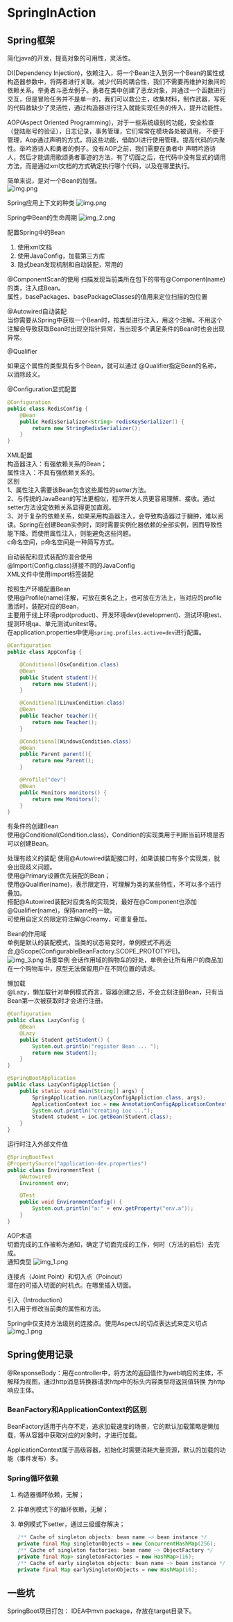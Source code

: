 # SpringInAction

## Spring框架

简化java的开发，提高对象的可用性，灵活性。   

DI(Dependency Injection)，依赖注入，将一个Bean注入到另一个Bean的属性或构造器参数中，将两者进行关联。减少代码的耦合性，我们不需要再维护对象间的依赖关系。举勇者斗恶龙例子。勇者在类中创建了恶龙对象，并通过一个函数进行交互，但是冒险任务并不是单一的，我们可以救公主，收集材料，制作武器，写死的代码救缺少了灵活性，通过构造器进行注入就能实现任务的传入，提升功能性。

AOP(Aspect Oriented Programming)，对于一些系统级别的功能，安全检查（登陆账号的验证），日志记录，事务管理，它们常常在模块各处被调用，
不便于管理，Aop通过声明的方式，将这些功能，借助DI进行使用管理。提高代码的内聚性。举吟游诗人和勇者的例子。没有AOP之前，我们需要在勇者中
声明吟游诗人，然后才能调用歌颂勇者事迹的方法，有了切面之后，在代码中没有显式的调用方法，而是通过xml文档的方式确定执行哪个代码，以及在哪里执行。

简单来说，是对一个Bean的加强。  
![img.png](img.png)

Spring应用上下文的种类
![img.png](png/img.png)

Spring中Bean的生命周期
![img_2.png](png/img_2.png)

配置Spring中的Bean  
1. 使用xml文档
2. 使用JavaConfig，加载第三方库
3. 隐式bean发现机制和自动装配，常用的  

@ComponentScan的使用
扫描发现当前类所在包下的带有@Component(name)的类，注入成Bean。  
属性，basePackages、basePackageClasses的值用来定位扫描的包位置

@Autowired自动装配  
当你需要从Spring中获取一个Bean时，按类型进行注入，用这个注解。不用这个注解会导致获取Bean时出现空指针异常，当出现多个满足条件的Bean时也会出现异常。  

@Qualifier    

如果这个属性的类型具有多个Bean，就可以通过 @Qualifier指定Bean的名称，以消除歧义。

@Configuration显式配置  
```Java
@Configuration
public class RedisConfig {
    @Bean
    public RedisSerializer<String> redisKeySerializer() {
        return new StringRedisSerializer();
    }
}
```

XML配置  
构造器注入：有强依赖关系的Bean；  
属性注入：不具有强依赖关系的。  
区别  
1、属性注入需要该Bean包含这些属性的setter方法。   
2、与传统的JavaBean的写法更相似，程序开发人员更容易理解、接收。通过setter方法设定依赖关系显得更加直观。  
3、对于复杂的依赖关系，如果采用构造器注入，会导致构造器过于臃肿，难以阅读。Spring在创建Bean实例时，同时需要实例化器依赖的全部实例，因而导致性能下降。而使用属性注入，则能避免这些问题。  
c命名空间，p命名空间是一种简写方式。

自动装配和显式装配的混合使用  
@Import(Config.class)拼接不同的JavaConfig  
XML文件中使用import标签装配

按照生产环境配置Bean  
使用@Profile(name)注解，可放在类名之上，也可放在方法上，当对应的profile激活时，装配对应的Bean，  
主要用于线上环境prod(product)、开发环境dev(development)、测试环境test、提测环境qa、单元测试unitest等。  
在application.properties中使用`spring.profiles.active=dev`进行配置。 
```java
@Configuration
public class AppConfig {

    @Conditional(OsxCondition.class)
    @Bean
    public Student student(){
        return new Student();
    }

    @Conditional(LinuxCondition.class)
    @Bean
    public Teacher teacher(){
        return new Teacher();
    }

    @Conditional(WindowsCondition.class)
    @Bean
    public Parent parent(){
        return new Parent();
    }

    @Profile("dev")
    @Bean
    public Monitors monitors() {
        return new Monitors();
    }
}
```

有条件的创建Bean  
使用@Conditional(Condition.class)，Condition的实现类用于判断当前环境是否可以创建Bean。  

处理有歧义的装配
使用@Autowired装配接口时，如果该接口有多个实现类，就会出现歧义问题。  
使用@Primary设置优先装配的Bean；  
使用@Qualifier(name)，表示限定符，可理解为类的某些特性，不可以多个进行叠加。  
搭配@Autowired装配对应类名的实现类，最好在@Component也添加@Qualifier(name)，保持name的一致。  
可使用自定义的限定符注解@Creamy，可重复叠加。

Bean的作用域  
单例是默认的装配模式，当类的状态易变时，单例模式不再适合,@Scope(ConfigurableBeanFactory.SCOPE_PROTOTYPE)。  
![img_3.png](png/img_3.png)
场景举例
会话作用域的购物车的好处，单例会让所有用户的商品加在一个购物车中，原型无法保留用户在不同位置的请求。  

懒加载  
@Lazy，懒加载针对单例模式而言，容器创建之后，不会立刻注册Bean，只有当Bean第一次被获取时才会进行注册。
```java
@Configuration
public class LazyConfig {
    @Bean
    @Lazy
    public Student getStudent() {
        System.out.println("register Bean ... ");
        return new Student();
    }
}

@SpringBootApplication
public class LazyConfigAppliction {
    public static void main(String[] args) {
        SpringApplication.run(LazyConfigAppliction.class, args);
        ApplicationContext ioc = new AnnotationConfigApplicationContext(LazyConfig.class);
        System.out.println("creating ioc ...");
        Student student = ioc.getBean(Student.class);
    }
}
```

运行时注入外部文件值  
```java
@SpringBootTest
@PropertySource("application-dev.properties")
public class EnvironmentTest {
    @Autowired
    Environment env;

    @Test
    public void EnvironmentConfig() {
        System.out.println("a:" + env.getProperty("env.a"));
    }
}
```

AOP术语  
切面完成的工作被称为通知，确定了切面完成的工作，何时（方法的前后）去完成。  
通知类型
![img_1.png](png/img_1.png)

连接点（Joint Point）和切入点（Poincut）  
潜在的可插入切面的时机点。在哪里插入切面。  

引入（Introduction）  
引入用于修改当前类的属性和方法。  

Spring中仅支持方法级别的连接点。使用AspectJ的切点表达式来定义切点
![img_1.png](img_1.png)  

## Spring使用记录  
@ResponseBody：用在controller中，将方法的返回值作为web响应的主体，不解释为视图，通过http消息转换器请求http中的标头内容类型将返回值转换
为http响应主体。



### BeanFactory和ApplicationContext的区别

BeanFactory适用于内存不足，追求加载速度的场景，它的默认加载策略是懒加载，等从容器中获取对应的对象时，才进行加载。

ApplicationContext属于高级容器，初始化时需要消耗大量资源，默认的加载的功能（事件发布）多。



### Spring循环依赖

1. 构造器循环依赖，无解；

2. 非单例模式下的循环依赖，无解；

3. 单例模式下setter，通过三级缓存解决；

   

   ```java
   /** Cache of singleton objects: bean name –> bean instance */
   private final Map singletonObjects = new ConcurrentHashMap(256);
   /** Cache of singleton factories: bean name –> ObjectFactory */
   private final Map> singletonFactories = new HashMap>(16);
   /** Cache of early singleton objects: bean name –> bean instance */
   private final Map earlySingletonObjects = new HashMap(16);
   ```



## 一些坑  

SpringBoot项目打包：
IDEA中mvn package，存放在target目录下。

